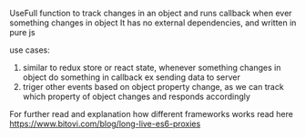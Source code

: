 
UseFull function to track changes in an object and runs callback when ever something changes in object
It has no external dependencies, and written in pure js

use cases:
1. similar to redux store or react state, whenever something changes in object do something in callback ex sending data to server
2. triger other events based on object property change, as we can track which property of object changes and responds accordingly



For further read and explanation how different frameworks works read here
https://www.bitovi.com/blog/long-live-es6-proxies
